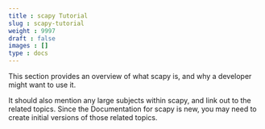 ```yaml
---
title : scapy Tutorial
slug : scapy-tutorial
weight : 9997
draft : false
images : []
type : docs
---
```


This section provides an overview of what scapy is, and why a developer might want to use it.

It should also mention any large subjects within scapy, and link out to the related topics.  Since the Documentation for scapy is new, you may need to create initial versions of those related topics.

